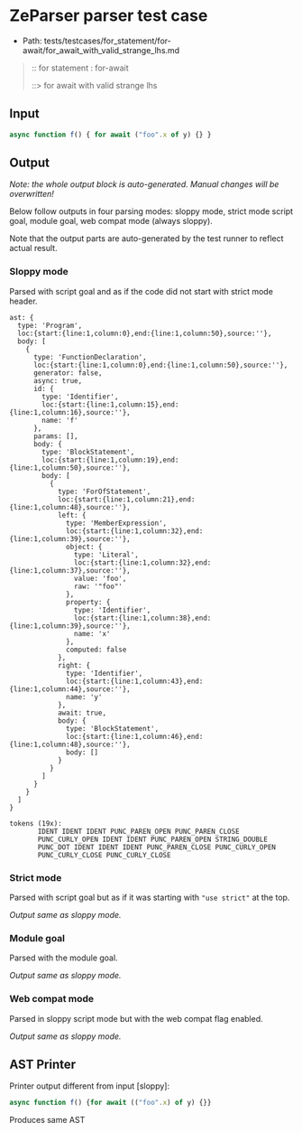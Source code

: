 # ZeParser parser test case

- Path: tests/testcases/for_statement/for-await/for_await_with_valid_strange_lhs.md

> :: for statement : for-await
>
> ::> for await with valid strange lhs

## Input

`````js
async function f() { for await ("foo".x of y) {} }
`````

## Output

_Note: the whole output block is auto-generated. Manual changes will be overwritten!_

Below follow outputs in four parsing modes: sloppy mode, strict mode script goal, module goal, web compat mode (always sloppy).

Note that the output parts are auto-generated by the test runner to reflect actual result.

### Sloppy mode

Parsed with script goal and as if the code did not start with strict mode header.

`````
ast: {
  type: 'Program',
  loc:{start:{line:1,column:0},end:{line:1,column:50},source:''},
  body: [
    {
      type: 'FunctionDeclaration',
      loc:{start:{line:1,column:0},end:{line:1,column:50},source:''},
      generator: false,
      async: true,
      id: {
        type: 'Identifier',
        loc:{start:{line:1,column:15},end:{line:1,column:16},source:''},
        name: 'f'
      },
      params: [],
      body: {
        type: 'BlockStatement',
        loc:{start:{line:1,column:19},end:{line:1,column:50},source:''},
        body: [
          {
            type: 'ForOfStatement',
            loc:{start:{line:1,column:21},end:{line:1,column:48},source:''},
            left: {
              type: 'MemberExpression',
              loc:{start:{line:1,column:32},end:{line:1,column:39},source:''},
              object: {
                type: 'Literal',
                loc:{start:{line:1,column:32},end:{line:1,column:37},source:''},
                value: 'foo',
                raw: '"foo"'
              },
              property: {
                type: 'Identifier',
                loc:{start:{line:1,column:38},end:{line:1,column:39},source:''},
                name: 'x'
              },
              computed: false
            },
            right: {
              type: 'Identifier',
              loc:{start:{line:1,column:43},end:{line:1,column:44},source:''},
              name: 'y'
            },
            await: true,
            body: {
              type: 'BlockStatement',
              loc:{start:{line:1,column:46},end:{line:1,column:48},source:''},
              body: []
            }
          }
        ]
      }
    }
  ]
}

tokens (19x):
       IDENT IDENT IDENT PUNC_PAREN_OPEN PUNC_PAREN_CLOSE
       PUNC_CURLY_OPEN IDENT IDENT PUNC_PAREN_OPEN STRING_DOUBLE
       PUNC_DOT IDENT IDENT IDENT PUNC_PAREN_CLOSE PUNC_CURLY_OPEN
       PUNC_CURLY_CLOSE PUNC_CURLY_CLOSE
`````

### Strict mode

Parsed with script goal but as if it was starting with `"use strict"` at the top.

_Output same as sloppy mode._

### Module goal

Parsed with the module goal.

_Output same as sloppy mode._

### Web compat mode

Parsed in sloppy script mode but with the web compat flag enabled.

_Output same as sloppy mode._

## AST Printer

Printer output different from input [sloppy]:

````js
async function f() {for await (("foo".x) of y) {}}
````

Produces same AST
